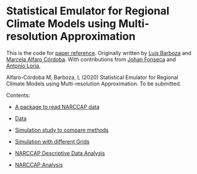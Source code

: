 # Statistical Emulator for Regional Climate Models using Multi-resolution Approximation

This is the code for [paper reference](). Originally written by [Luis Barboza](https://github.com/lbarboza27) and [Marcela Alfaro Córdoba](https://github.com/malfaro2). With contributions from [Johan Fonseca](https://github.com/JohanFR198) and [Antonio Loría](https://github.com/AntonioLG97), 

Alfaro-Córdoba M, Barboza, L (2020) Statistical Emulator for Regional Climate Models using Multi-resolution Approximation. To be submitted. 

Contents:

* [A package to read NARCCAP data](https://github.com/luisbarboza27/Emuladores_code/tree/master/NarccapRDD)

* [Data](https://github.com/luisbarboza27/Emuladores_code/tree/master/datos)

* [Simulation study to compare methods](https://github.com/luisbarboza27/Emuladores_code/tree/master/simulation3)

* [Simulation with different Grids](https://github.com/luisbarboza27/Emuladores_code/tree/master/simulationgrillas)

* [NARCCAP Descriptive Data Analysis](https://github.com/luisbarboza27/Emuladores_code/tree/master/descriptiveNARCCAP)

* [NARCCAP Analysis](https://github.com/luisbarboza27/Emuladores_code/tree/master/MCMC_NARCCAP)
